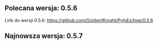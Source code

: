 ## Polecana wersja: 0.5.6
Link do wersji 0.5.6: https://github.com/Golden1Knight/PyInEx/tree/0.5.6
## Najnowsza wersja: 0.5.7
